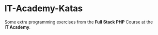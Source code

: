 # IT-Academy-Katas

Some extra programming exercises from the **Full Stack PHP** Course at the **IT Academy**.  
